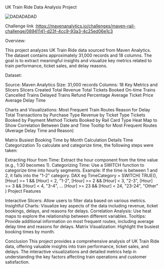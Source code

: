 UK Train Ride Data Analysis Project 

![DADADADAD](https://github.com/user-attachments/assets/d00268c4-c472-4ae4-8363-1ffe134e12f5)



Challenge link :https://mavenanalytics.io/challenges/maven-rail-challenge/08941141-d23f-4cc9-93a3-4c25ed06e1c3

Overview:

This project analyzes UK Train Ride data sourced from Maven Analytics. The dataset contains approximately 31,000 records and 18 columns. The goal is to extract meaningful insights and visualize key metrics related to train performance, ticket sales, and delay reasons.

Dataset:

Source: Maven Analytics
Size: 31,000 records
Columns: 18
Key Metrics and Slicers
Slicers Created
Total Revenue
Total Tickets Booked
On-time Trains
Cancelled Trains
Delayed Trains
Refund Percentage
Average Ticket Price
Average Delay Time

Charts and Visualizations:
Most Frequent Train Routes
Reason for Delay
Total Transactions by Purchase Type
Revenue by Ticket Type
Tickets Booked by Payment Method
Tickets Booked by Rail Card Type
Heat Map to Show Correlation Between Date and Time
Tooltip for Most Frequent Routes (Average Delay Time and Reason)

Matrix
Busiest Booking Time by Month
Calculation Details
Time Categorization
To calculate and categorize time, the following steps were taken:

Extracting Hour from Time:
Extract the hour component from the time value (e.g., 1:30 becomes 1).
Categorizing Time:
Use a SWITCH function to categorize time into hourly segments.
Example: If the time is between 1 and 2, it falls into the "1-2" category.
DAX eg 
TimeCategory = SWITCH(
    TRUE(),
    [Hour] >= 1 && [Hour] < 2, "1-2",
    [Hour] >= 2 && [Hour] < 3, "2-3",
    [Hour] >= 3 && [Hour] < 4, "3-4",
    ...
    [Hour] >= 23 && [Hour] < 24, "23-24",
    "Other"
)
Project Features

Interactive Slicers: Allow users to filter data based on various metrics.
Insightful Charts: Visualize key aspects of the data including revenue, ticket bookings, delays, and reasons for delays.
Correlation Analysis: Use heat maps to explore the relationship between different variables.
Tooltips: Provide additional information on most frequent routes, including average delay time and reasons for delays.
Matrix Visualization: Highlight the busiest booking times by month.

Conclusion
This project provides a comprehensive analysis of UK Train Ride data, offering valuable insights into train performance, ticket sales, and delays. The interactive visualizations and detailed metrics help in understanding the key factors affecting train operations and customer satisfaction.

